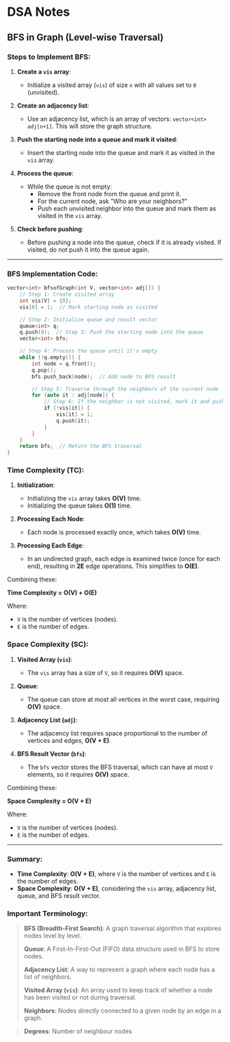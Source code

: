 # DSA Notes

## BFS in Graph (Level-wise Traversal)

### Steps to Implement BFS:

1. **Create a `vis` array**:
   - Initialize a visited array (`vis`) of size `n` with all values set to `0` (unvisited).
   
2. **Create an adjacency list**:
   - Use an adjacency list, which is an array of vectors: `vector<int> adj[n+1]`. This will store the graph structure.

3. **Push the starting node into a queue and mark it visited**:
   - Insert the starting node into the queue and mark it as visited in the `vis` array.

4. **Process the queue**:
   - While the queue is not empty:
     - Remove the front node from the queue and print it.
     - For the current node, ask "Who are your neighbors?"
     - Push each unvisited neighbor into the queue and mark them as visited in the `vis` array.

5. **Check before pushing**:
   - Before pushing a node into the queue, check if it is already visited. If visited, do not push it into the queue again.

---

### BFS Implementation Code:

```cpp
vector<int> bfsofGraph(int V, vector<int> adj[]) {
    // Step 1: Create visited array
    int vis[V] = {0};
    vis[0] = 1;  // Mark starting node as visited

    // Step 2: Initialize queue and result vector
    queue<int> q;
    q.push(0);  // Step 3: Push the starting node into the queue
    vector<int> bfs;

    // Step 4: Process the queue until it's empty
    while (!q.empty()) {
        int node = q.front();
        q.pop();
        bfs.push_back(node);  // Add node to BFS result

        // Step 5: Traverse through the neighbors of the current node
        for (auto it : adj[node]) {
            // Step 6: If the neighbor is not visited, mark it and push it into the queue
            if (!vis[it]) {
                vis[it] = 1;
                q.push(it);
            }
        }
    }
    return bfs;  // Return the BFS traversal
}

```


### Time Complexity (TC):

1. **Initialization**:
   - Initializing the `vis` array takes **O(V)** time.
   - Initializing the queue takes **O(1)** time.

2. **Processing Each Node**:
   - Each node is processed exactly once, which takes **O(V)** time.

3. **Processing Each Edge**:
   - In an undirected graph, each edge is examined twice (once for each end), resulting in **2E** edge operations. This simplifies to **O(E)**.

Combining these:

**Time Complexity = O(V) + O(E)**

Where:
- `V` is the number of vertices (nodes).
- `E` is the number of edges.

### Space Complexity (SC):

1. **Visited Array (`vis`)**:
   - The `vis` array has a size of `V`, so it requires **O(V)** space.

2. **Queue**:
   - The queue can store at most all vertices in the worst case, requiring **O(V)** space.

3. **Adjacency List (`adj`)**:
   - The adjacency list requires space proportional to the number of vertices and edges, **O(V + E)**.

4. **BFS Result Vector (`bfs`)**:
   - The `bfs` vector stores the BFS traversal, which can have at most `V` elements, so it requires **O(V)** space.

Combining these:

**Space Complexity = O(V + E)**

Where:
- `V` is the number of vertices (nodes).
- `E` is the number of edges.

---

### Summary:

- **Time Complexity**: **O(V + E)**, where `V` is the number of vertices and `E` is the number of edges.
- **Space Complexity**: **O(V + E)**, considering the `vis` array, adjacency list, queue, and BFS result vector.


### Important Terminology:
> **BFS (Breadth-First Search)**: A graph traversal algorithm that explores nodes level by level.
> 
> **Queue**: A First-In-First-Out (FIFO) data structure used in BFS to store nodes.
> 
> **Adjacency List**: A way to represent a graph where each node has a list of neighbors.
> 
> **Visited Array (`vis`)**: An array used to keep track of whether a node has been visited or not during traversal.
> 
> **Neighbors**: Nodes directly connected to a given node by an edge in a graph.

> **Degrees**: Number of neighbour nodes
